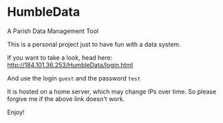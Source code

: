 # HumbleData
A Parish Data Management Tool

This is a personal project just to have fun with a data system.

If you want to take a look, head here: http://184.101.36.253/HumbleData/login.html

And use the login `guest` and the password `test` 

It is hosted on a home server, which may change IPs over time. So please forgive me if the above link doesn't work.

Enjoy!
